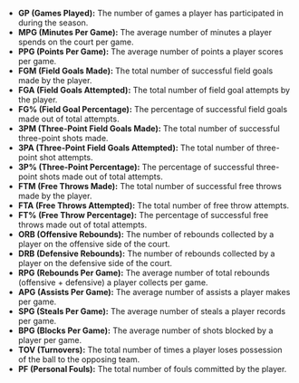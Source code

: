 - **GP (Games Played):** The number of games a player has participated in during the season.
- **MPG (Minutes Per Game):** The average number of minutes a player spends on the court per game.
- **PPG (Points Per Game):** The average number of points a player scores per game.
- **FGM (Field Goals Made):** The total number of successful field goals made by the player.
- **FGA (Field Goals Attempted):** The total number of field goal attempts by the player.
- **FG% (Field Goal Percentage):** The percentage of successful field goals made out of total attempts.
- **3PM (Three-Point Field Goals Made):** The total number of successful three-point shots made.
- **3PA (Three-Point Field Goals Attempted):** The total number of three-point shot attempts.
- **3P% (Three-Point Percentage):** The percentage of successful three-point shots made out of total attempts.
- **FTM (Free Throws Made):** The total number of successful free throws made by the player.
- **FTA (Free Throws Attempted):** The total number of free throw attempts.
- **FT% (Free Throw Percentage):** The percentage of successful free throws made out of total attempts.
- **ORB (Offensive Rebounds):** The number of rebounds collected by a player on the offensive side of the court.
- **DRB (Defensive Rebounds):** The number of rebounds collected by a player on the defensive side of the court.
- **RPG (Rebounds Per Game):** The average number of total rebounds (offensive + defensive) a player collects per game.
- **APG (Assists Per Game):** The average number of assists a player makes per game.
- **SPG (Steals Per Game):** The average number of steals a player records per game.
- **BPG (Blocks Per Game):** The average number of shots blocked by a player per game.
- **TOV (Turnovers):** The total number of times a player loses possession of the ball to the opposing team.
- **PF (Personal Fouls):** The total number of fouls committed by the player.